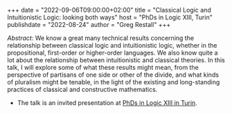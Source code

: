 +++
date = "2022-09-06T09:00:00+02:00"
title = "Classical Logic and Intuitionistic Logic: looking both ways"
host = "PhDs in Logic XIII, Turin"
publishdate = "2022-08-24"
author = "Greg Restall"
+++

*Abstract*: We know a great many technical results concerning the relationship between classical logic and intuitionistic logic, whether in the propositional, first-order or higher-order languages. We also know quite a lot about the relationship between intuitionistic and classical theories. In this talk, I will explore some of what these results might mean, from the perspective of partisans of one side or other of the divide, and what kinds of pluralism might be tenable, in the light of the existing and long-standing practices of classical and constructive mathematics. 


* The talk is an invited presentation at [PhDs in Logic XIII in Turin](https://www.phdsxiii.org). 

